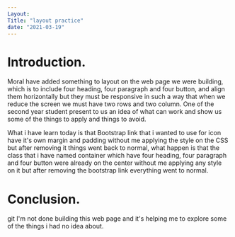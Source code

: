 ```yaml
---
Layout:
Title: "layout practice"
date: "2021-03-19"
---
```


# Introduction.

Moral have added something to layout on the web page we were building, which is to include four heading, four paragraph and four button, and align them horizontally but they must be responsive in such a way that when we reduce the screen we must have two rows and two column. One of the second year student present to us an idea of what can work and show us some of the things to apply and things to avoid.

What i have learn today is that Bootstrap link that i wanted to use for icon have it's own margin and padding without me applying the style on the CSS but after removing it things went back to normal, what happen is that the class that i have named container which have four heading, four paragraph and four button were already on the center without me applying any style on it but after removing the bootstrap link everything went to normal.     

# Conclusion.
git
I'm not done building this web page and it's helping me to explore some of the things i had no idea about.
